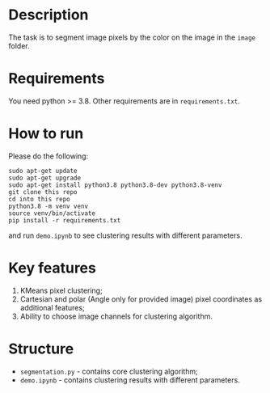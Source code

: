 # Description
The task is to segment image pixels by the color on the image in the 
`image` folder.

# Requirements

You need python >= 3.8. Other requirements are in `requirements.txt`.

# How to run
Please do the following:
```
sudo apt-get update
sudo apt-get upgrade
sudo apt-get install python3.8 python3.8-dev python3.8-venv
git clone this repo
cd into this repo
python3.8 -m venv venv
source venv/bin/activate
pip install -r requirements.txt
```
and run `demo.ipynb` to see clustering results with different parameters.

# Key features

1. KMeans pixel clustering;
2. Cartesian and polar (Angle only for provided image) pixel coordinates as 
   additional features;
3. Ability to choose image channels for clustering algorithm.

# Structure

* `segmentation.py` - contains core clustering algorithm;
* `demo.ipynb` - contains clustering results with different parameters.
